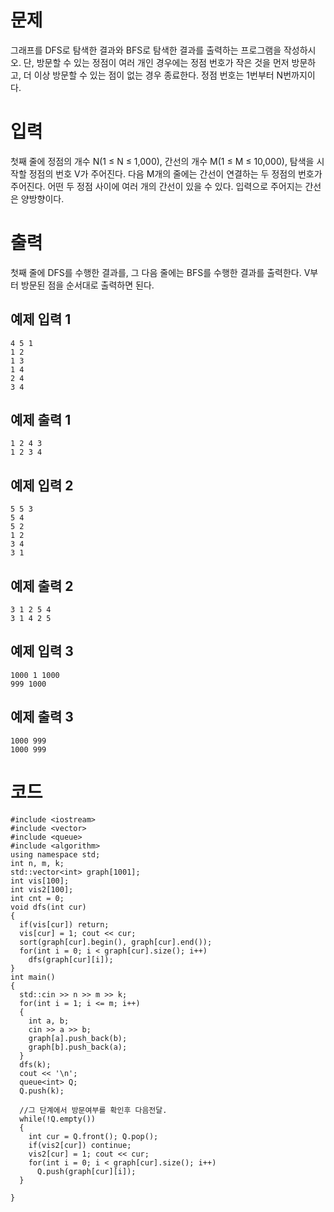 # 문제
그래프를 DFS로 탐색한 결과와 BFS로 탐색한 결과를 출력하는 프로그램을 작성하시오. 단, 방문할 수 있는 정점이 여러 개인 경우에는 정점 번호가 작은 것을 먼저 방문하고, 더 이상 방문할 수 있는 점이 없는 경우 종료한다. 정점 번호는 1번부터 N번까지이다.

# 입력
첫째 줄에 정점의 개수 N(1 ≤ N ≤ 1,000), 간선의 개수 M(1 ≤ M ≤ 10,000), 탐색을 시작할 정점의 번호 V가 주어진다. 다음 M개의 줄에는 간선이 연결하는 두 정점의 번호가 주어진다. 어떤 두 정점 사이에 여러 개의 간선이 있을 수 있다. 입력으로 주어지는 간선은 양방향이다.

# 출력
첫째 줄에 DFS를 수행한 결과를, 그 다음 줄에는 BFS를 수행한 결과를 출력한다. V부터 방문된 점을 순서대로 출력하면 된다.

## 예제 입력 1 
```
4 5 1
1 2
1 3
1 4
2 4
3 4
```
## 예제 출력 1 
```
1 2 4 3
1 2 3 4
```
## 예제 입력 2 
```
5 5 3
5 4
5 2
1 2
3 4
3 1
```
## 예제 출력 2 
```
3 1 2 5 4
3 1 4 2 5
```
## 예제 입력 3 
```
1000 1 1000
999 1000
```
## 예제 출력 3 
```
1000 999
1000 999
```
# 코드

```
#include <iostream>
#include <vector>
#include <queue>
#include <algorithm>
using namespace std;
int n, m, k;
std::vector<int> graph[1001];
int vis[100];
int vis2[100];
int cnt = 0;
void dfs(int cur)
{
  if(vis[cur]) return;
  vis[cur] = 1; cout << cur;
  sort(graph[cur].begin(), graph[cur].end());
  for(int i = 0; i < graph[cur].size(); i++)
    dfs(graph[cur][i]);
}
int main()
{
  std::cin >> n >> m >> k;
  for(int i = 1; i <= m; i++)
  {
    int a, b;
    cin >> a >> b;
    graph[a].push_back(b);
    graph[b].push_back(a);
  }
  dfs(k);
  cout << '\n';
  queue<int> Q;
  Q.push(k);

  //그 단계에서 방문여부를 확인후 다음전달.
  while(!Q.empty())
  {
    int cur = Q.front(); Q.pop();
    if(vis2[cur]) continue;
    vis2[cur] = 1; cout << cur;
    for(int i = 0; i < graph[cur].size(); i++)
      Q.push(graph[cur][i]);
  }

}
```